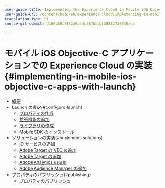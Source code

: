```yaml
---
user-guide-title: Implementing the Experience Cloud in Mobile iOS Objective-C Applications
user-guide-url: /content/help/en/experience-cloud/implementing-in-mobile-ios-objective-c-apps-with-launch/index.html
translation-type: ht
source-git-commit: d166b50c6452a9a44c387bbdbfb88127a8545eda

---
```



# モバイル iOS Objective-C アプリケーションでの Experience Cloud の実装 {#implementing-in-mobile-ios-objective-c-apps-with-launch}

+ [概要](index.md)
+ Launch の設定{#configure-launch}
   + [プロパティの作成](launch-create-a-property.md)
   + [拡張機能の追加](launch-add-extensions.md)
   + [ライブラリの作成](launch-create-a-library.md)
   + [Mobile SDK のインストール](launch-install-the-mobile-sdk.md)
+ ソリューションの実装{#implement-solutions}
   + [ID サービスの追加](id-service.md)
   + [Adobe Target の VEC の追加](target-vec.md)
   + [Adobe Target の追加](target.md)
   + [Adobe Analytics の追加](analytics.md)
   + [Adobe Audience Manager の追加](audience-manager.md)
+ プロパティのパブリッシュ{#publishing}
   + [プロパティのパブリッシュ](publish.md)
